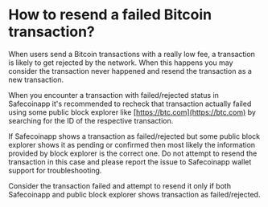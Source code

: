# How to resend a failed Bitcoin transaction?

When users send a Bitcoin transactions with a really low fee, a transaction is likely to get rejected by the network. When this happens you may consider the transaction never happened and resend the transaction as a new transaction.

When you encounter a transaction with failed/rejected status in Safecoinapp it's recommended to recheck that transaction actually failed using some public block explorer like [https://btc.com](https://btc.com) by searching for the ID of the respective transaction.

If Safecoinapp shows a transaction as failed/rejected but some public block explorer shows it as pending or confirmed then most likely the information provided by block explorer is the correct one. Do not attempt to resend the transaction in this case and please report the issue to Safecoinapp wallet support for troubleshooting.

Consider the transaction failed and attempt to resend it only if both Safecoinapp and public block explorer shows transaction as failed/rejected.
